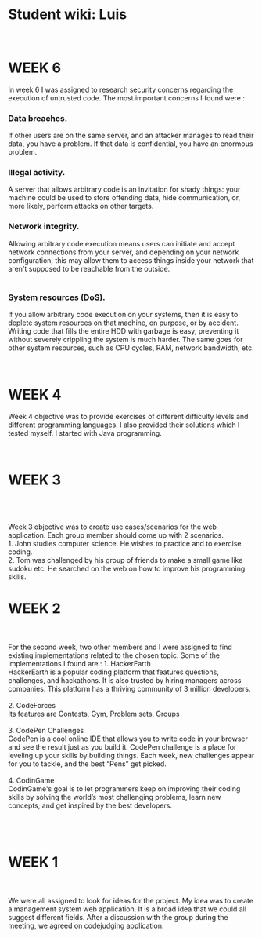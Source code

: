 # Student wiki: Luis
<div>
<br> <h1> WEEK 6 </h1>
In week 6 I was assigned to research security concerns regarding the execution of untrusted code. The most important concerns I found were : 
<br><h3> Data breaches.</h3> If other users are on the same server, and an attacker manages to read their data, you have a problem. If that data is confidential, you have an enormous problem.
</br>
<h3>Illegal activity.</h3> A server that allows arbitrary code is an invitation for shady things: your machine could be used to store offending data, hide communication, or, more likely, perform attacks on other targets.
<br>
<h3>Network integrity.</h3> Allowing arbitrary code execution means users can initiate and accept network connections from your server, and depending on your network configuration, this may allow them to access things inside your network that aren't supposed to be reachable from the outside.
</br>
<br>
<h3>System resources (DoS).</h3> If you allow arbitrary code execution on your systems, then it is easy to deplete system resources on that machine, on purpose, or by accident. Writing code that fills the entire HDD with garbage is easy, preventing it without severely crippling the system is much harder. The same goes for other system resources, such as CPU cycles, RAM, network bandwidth, etc.
</br>

<br> <h1> WEEK 4 </h1>
Week 4 objective was to provide exercises of different difficulty levels and different programming languages. I also provided their solutions which I tested myself. I started with Java programming.

<br>
<b> <h1> WEEK 3 </h1> </b>
<div>
<br>
<br> </br>
Week 3 objective was to create use cases/scenarios for the web application. Each group member should come up with 2 scenarios.
<br>
1. John studies computer science. He wishes to practice and to exercise coding.
<br>
2. Tom was challenged by his group of friends to make a small game like sudoku etc. He searched on the web on how to improve his programming skills.
<br>




<div>
<b> <h1>WEEK 2</h1> </b>
</div>
<br> </br>
For the second week, two other members and I were assigned to find existing implementations related to the chosen topic. Some of the implementations I found are : 
1. HackerEarth <br>
HackerEarth is a popular coding platform that features questions, challenges, and hackathons. It is also trusted by hiring managers across companies. This platform has a thriving community of 3 million developers.
<br> </br>
2. CodeForces <br>
Its features are Contests, Gym, Problem sets, Groups
<br> </br>
3. CodePen Challenges <br>
CodePen is a cool online IDE that allows you to write code in your browser and see the result just as you build it. CodePen challenge is a place for leveling up your skills by building things. Each week, new challenges appear for you to tackle, and the best “Pens” get picked.
<br> </br>
4. CodinGame <br>
CodinGame's goal is to let programmers keep on improving their coding skills by solving the world’s most challenging problems, learn new concepts, and get inspired by the best developers.
<br> </br>
<br> </br>
<div>
<b><h1> WEEK 1 </h1></b>
</div>
<br> </br>
We were all assigned to look for ideas for the project. My idea was to create a management system web application. It is a broad idea that we could all suggest different fields. After a discussion with the group during the meeting, we agreed on codejudging application.